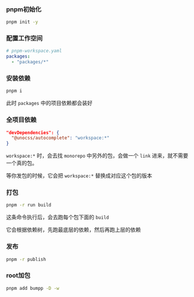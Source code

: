 ### pnpm初始化

```bash
pnpm init -y
```

### 配置工作空间

```yml
# pnpm-workspace.yaml
packages:
  - "packages/*"
```

### 安装依赖

```bash
pnpm i
```

此时 `packages` 中的项目依赖都会装好



### 全项目依赖

```json
"devDependencies": {
  "@unocss/autocomplete": "workspace:*"
}
```

`workspace:*` 时，会去找 `monorepo` 中另外的包，会做一个 `link` 进来，就不需要一个真的包。

等你发包的时候，它会把 `workspace:*` 替换成对应这个包的版本



### 打包

```bash
pnpm -r run build
```

这条命令执行后，会去跑每个包下面的 `build`

它会根据依赖树，先跑最底层的依赖，然后再跑上层的依赖



### 发布

```bash
pnpm -r publish
```



### root加包

```bash
pnpm add bumpp -D -w
```











